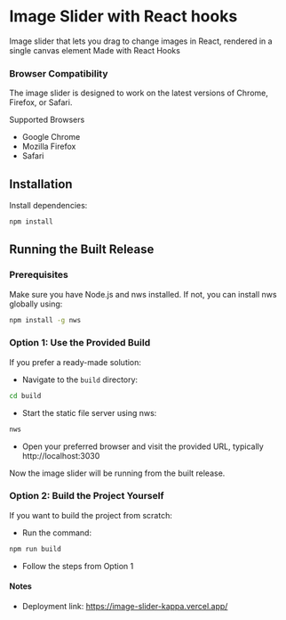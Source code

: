 # Image Slider with React hooks

Image slider that lets you drag to change images in React, rendered in a single canvas element
Made with React Hooks

### Browser Compatibility

The image slider is designed to work on the latest versions of Chrome, Firefox, or Safari.

Supported Browsers

- Google Chrome
- Mozilla Firefox
- Safari

## Installation

Install dependencies:

```bash
npm install
```

## Running the Built Release

### Prerequisites

Make sure you have Node.js and nws installed. If not, you can install nws globally using:

```bash
npm install -g nws
```

### Option 1: Use the Provided Build

If you prefer a ready-made solution:

- Navigate to the `build` directory:

```bash
cd build
```

- Start the static file server using nws:

```bash
nws
```

- Open your preferred browser and visit the provided URL, typically http://localhost:3030

Now the image slider will be running from the built release.

### Option 2: Build the Project Yourself

If you want to build the project from scratch:

- Run the command:

```bash
npm run build
```

- Follow the steps from Option 1

#### Notes

- Deployment link: https://image-slider-kappa.vercel.app/
